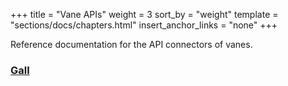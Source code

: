 +++
title = "Vane APIs"
weight = 3
sort_by = "weight"
template = "sections/docs/chapters.html"
insert_anchor_links = "none"
+++

Reference documentation for the API connectors of vanes.

### [Gall](@/docs/reference/vane-apis/gall.md)
